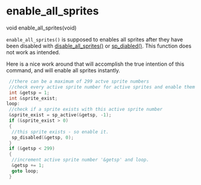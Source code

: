 # enable_all_sprites

<Prototype>void enable_all_sprites(void)</Prototype>

`enable_all_sprites()` is supposed to enables all sprites after they have been disabled with [disable_all_sprites()](./disable-all-sprites.md) or [sp_diabled()](./sp-disabled.md). This function does not work as intended.

Here is a nice work around that will accomplish the true intention of this command, and will enable all sprites instantly.

```c
 //there can be a maximum of 299 actve sprite numbers
 //check every active sprite number for active sprites and enable them all
 int &getsp = 1;
 int &sprite_exist;
loop:
 //check if a sprite exists with this active sprite number
 &sprite_exist = sp_active(&getsp, -1);
 if (&sprite_exist > 0)
 {
  //this sprite exists - so enable it.
  sp_disabled(&getsp, 0);
 }
 if (&getsp < 299)
 {
  //increment active sprite number '&getsp' and loop.
  &getsp += 1;
  goto loop;
 }
 ```
